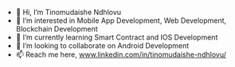 - 👋 Hi, I’m Tinomudaishe Ndhlovu
- 👀 I’m interested in Mobile App Development, Web Development, Blockchain Development
- 🌱 I’m currently learning Smart Contract and IOS Development
- 💞️ I’m looking to collaborate on Android Development
- 📫 Reach me here, www.linkedin.com/in/tinomudaishe-ndhlovu/

<!---
Ndhlovu1/Ndhlovu1 is a ✨ special ✨ repository because its `README.md` (this file) appears on your GitHub profile.
You can click the Preview link to take a look at your changes.
--->

